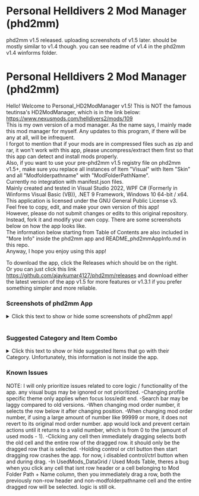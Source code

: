 # Personal Helldivers 2 Mod Manager (phd2mm)

phd2mm v1.5 released. uploading screenshots of v1.5 later. should be mostly similar to v1.4 though. you can see readme of v1.4 in the phd2mm v1.4 winforms folder.


  # Personal Helldivers 2 Mod Manager (phd2mm)
Hello! Welcome to Personal_HD2ModManager v1.5!
This is NOT the famous teutinsa's HD2ModManager, which is in the link below: </br>
https://www.nexusmods.com/helldivers2/mods/109
</br>
This is my own version of a mod manager.
As the name says, I mainly made this mod manager for myself.
Any updates to this program, if there will be any at all, will be infrequent. </br>
I forgot to mention that if your mods are in compressed files such as zip and rar, it won't work with this app,
please uncompress/extract them first so that this app can detect and install mods properly. </br>
Also, if you want to use your pre-phd2mm v1.5 registry file on phd2mm v1.5+, make sure you replace all instances of Item "Visual" with Item "Skin" and all "Modfolderpathname" with "ModFolderPathName". </br>
Currently no integration with manifest.json files. </br>
Mainly created and tested in Visual Studio 2022,
WPF C# (Formerly in Winforms Visual Basic (VB)), .NET 9 Framework, Windows 10 64-bit / x64. </br>
This application is licensed under the GNU General Public License v3. </br>
Feel free to copy, edit, and make your own version of this app! </br>
However, please do not submit changes or edits to this original repository. Instead, fork it and modify your own copy.
There are some screenshots below on how the app looks like. </br>
The information below starting from Table of Contents are also included in "More Info" inside the phd2mm app and README_phd2mmAppInfo.md in this repo. </br>
Anyway, I hope you enjoy using this app! </br>

To download the app, click the Releases which should be on the right. </br>
Or you can just click this link https://github.com/ajaykumar4127/phd2mm/releases and download either the latest version of the app v1.5 for more features
or v1.3.1 if you prefer something simpler and more reliable.



### Screenshots of phd2mm App
<details>
<summary> Click this text to show or hide some screenshots of phd2mm app!</summary>
  <details>
   <summary> phd2mm v1.5 </summary>

  phd2mm Loading Splash Screen </br>
  ![phd2mm1_loadingsplashscreen](https://github.com/user-attachments/assets/3eb2be27-8584-4bd3-abe7-3787f102994b) </br>
  Main Page of phd2mm </br>
  ![phd2mm2_mainpage](https://github.com/user-attachments/assets/16d3c547-bc52-4b04-875e-f0d86767bd9a) </br>
  Creating Profile </br>
  ![phd2mm3_creatingprofile](https://github.com/user-attachments/assets/9b2cf5a3-bd2b-47a1-9272-6760d6469eec) </br>
  Saving Profile </br>
  ![phd2mm8_savingprofile (1)](https://github.com/user-attachments/assets/b0ff7f32-f6ac-4de5-99c5-da51158023d4) </br>
  ![phd2mm8_savingprofile (2)](https://github.com/user-attachments/assets/4c6249fd-cab6-4176-bc84-035db0a115ed) </br>
  ![phd2mm8_savingprofile (3)](https://github.com/user-attachments/assets/6830547a-779b-4b90-b0ff-d859f0e7280b) </br>
  Duplicating Profile </br>
  ![phd2mm9_duplicatingprofile (1)](https://github.com/user-attachments/assets/24174f61-cbbe-47c8-8825-76d6ab847f59) </br>
  ![phd2mm9_duplicatingprofile (2)](https://github.com/user-attachments/assets/39838ac7-aaa7-41d0-8b54-194d65161054) </br>
  ![phd2mm9_duplicatingprofile (3)](https://github.com/user-attachments/assets/70a4007f-20df-4a9c-9ae9-cf413496c030) </br>
  Deleting Profile </br>
  ![phd2mm10_deletingprofile (1)](https://github.com/user-attachments/assets/9ad9dbfc-3b97-4448-b08d-f4799595134b) </br>
  ![phd2mm10_deletingprofile (2)](https://github.com/user-attachments/assets/79bb531c-40e5-46b7-907e-29cc8ef1b037) </br>
  All the Columns </br>
  ![phd2mm4_allthecolumns (1)](https://github.com/user-attachments/assets/3b3d6308-b286-4d57-bf45-e8cd8e6c2e9c) </br>
  ![phd2mm4_allthecolumns (2)](https://github.com/user-attachments/assets/0a3faa5d-ed68-4f35-bb23-7796d06bd43e) </br>
  Hiding the Columns </br>
  ![phd2mm5_hidingthecolumns (1)](https://github.com/user-attachments/assets/083e3182-4a7a-45f9-b0e2-eeecf42ea9a1) </br>
  ![phd2mm5_hidingthecolumns (2)](https://github.com/user-attachments/assets/91830d1f-626d-4dbf-bac6-347228519db8) </br>
  Selecting Item </br>
  ![phd2mm6_selectingitem](https://github.com/user-attachments/assets/bde509f7-436d-4bfd-8650-ef286eb4ece9) </br>
  Selecting Category </br>
  ![phd2mm7_selectingcategory](https://github.com/user-attachments/assets/479ba7be-e1e4-4388-b2bf-a1f932b9559d) </br>
  
  </details>
 
 <details>
  <summary> phd2mm v1.3.1 (Some images show v1.3, but it's similar to v1.3.1. Only big difference is Category column options is now limited to the Item column value.) </summary>
   
   Main Page of phd2mm </br>
   ![image](https://github.com/user-attachments/assets/159ce652-61d0-4f7e-9828-8e7b3d544909) </br>
   Creating Profile </br>
   ![image](https://github.com/user-attachments/assets/25df7729-2436-46e6-8023-084ea23a25dd) </br>
   Selecting Item </br>
   ![image](https://github.com/user-attachments/assets/b2e51ceb-859e-44c9-a225-46c1893fd09a) </br>
   Selecting Category </br>
   ![image](https://github.com/user-attachments/assets/a7689a06-3ba2-4378-ac8c-307481e68764) </br>
   Installing Mods </br>
   ![image](https://github.com/user-attachments/assets/0f4e23bd-ccc4-44ad-a3a3-1397b6ecdb80) </br>
   Toggling Dark Mode </br>
   ![image](https://github.com/user-attachments/assets/069396e8-acd9-415e-8e37-94bbc9f50c1d) </br>
   Searching for mod with either name, category, item, or description with "las" </br>
   ![image](https://github.com/user-attachments/assets/23e3e340-33a2-470d-9ec3-29ad24e41255) </br>
   Mod Randomization Options (doesn't take mod conflict into account) </br>
   ![image](https://github.com/user-attachments/assets/62521a36-d66b-4ac1-b361-0ae3e920d22f) </br>
  </details>
</details>

</br>

### Suggested Category and Item Combo

<details>
<summary> Click this text to show or hide suggested Items that go with their Category. Unfortunately, this information is not inside the app. </summary>
 You can also click some of the Category texts below to show or hide them, if they have arrows in their left.
 
  
   Armor Brawny Body, Armor Lean Body, Armor Both Bodies, and Helmet </br>
   -Every Helldiver Armor and Helmet. Also "Other" if you aren't sure or its missing in the app.
   -If the mod replaces both armor and helmet but are combined in the same files instead of being separate, then just
   put it in the Armor Brawny Body, Armor Lean Body, or Armor Both Bodies category depending on what armor
   body the mod replaces.
   -Also, it has to be its full name, for example, "DP-40 Hero of the Federation" and not just "Hero of the Federation".
   -For B-01 Tactical, its as follows: </br>
   -B-01 Tactical v1</br>
   -B-01 Tactical v2</br>
   -B-01 Tactical v3</br>
   -B-01 Tactical v4</br>

  <details>
   <summary> Audio</summary>
   Automaton Chant</br>
   Automaton Music</br>
   Death - Team</br>
   Death - Yours</br>
   Democracy Officer</br>
   Democracy Space Station</br>
   Descent</br>
   Eagle-1</br>
   Experimental Infusion</br>
   Extraction</br>
   Flag Raise</br>
   Hellbomb</br>
   Helldiver Voice 1</br>
   Helldiver Voice 2</br>
   Helldiver Voice 3</br>
   Helldiver Voice 4</br>
   ICBM</br>
   Illuminate Music</br>
   Mission Control</br>
   Music Pack</br>
   Other</br>
   Pelican-1</br>
   Stratagem Input</br>
   Ship<br>
   Ship Map Music</br>
   Ship Music</br>
   Ship PA System</br>
   Stim</br>
   Terminal</br>
   Terminid Music</br>
  </details>

  <details>
   <summary> Automaton Audio and Automaton Skin</summary>
   In short, all Automaton units only. Stuff like Automaton Music and Automaton Chants are in Audio category.<br>
   Annihilator Tank<br>  
   Assault Raider<br>  
   Barrager Tank<br>  
   Berserker<br>  
   Brawler<br>  
   Cannon Turret<br>  
   Commissar<br>  
   Conflagration Devastator<br>  
   Devastator<br>  
   Dropship<br>  
   Factory Strider<br>  
   Gunship<br>  
   Heavy Devastator<br>  
   Hulk<br>  
   Hulk Bruiser<br>  
   Hulk Firebomber<br>  
   Hulk Obliterator<br>  
   Hulk Scorcher<br>  
   Incendiary MG Devastator<br>  
   Incendiary Rocket Devastator<br>  
   Marauder<br>  
   MG Raider<br>  
   Other</br>
   Pyro Trooper<br>  
   Reinforced Scout Strider<br>  
   Rocket Devastator<br>  
   Rocket Raider<br>  
   Scout Strider<br>  
   Shredder Tank<br>  
   Trooper<br>   
  </details>

  Cape </br>
  -Every Helldiver Cape. Also "Other" if you aren't sure or its missing in the app.
  
  <details>
   <summary> Illuminate Audio and Illuminate Skin</summary>
   In short, all Illuminate units only. Stuff like Illuminate Music are in Audio category.<br>
   Elevated Overseer<br>
   Harvester<br>
   Other<br>
   Overseer<br>
   Voteless<br>
   Warp Ship<br>
   Watcher<br>
  </details>
  
   Other </br>
   -Other
  
   Player Card </br>
   -Every Player Card. Also "Other" if you aren't sure or its missing in the app.
   
   Stratagem Audio and Stratagem Skin </br>
   -Every Stratagem, including Stratagem Weapons and Backpacks such as MG-43 Machine Gun, FAF-14 Spear, and SH-32 Shield Generator Pack.
    Also "Other" if you aren't sure or its missing in the app.
   -Also, it has to be its full name, for example, "LAS-99 Quasar Cannon" and not just "Quasar" or "Quasar Cannon".
   
  <details>
   <summary> Terminid Audio and Terminid Skin</summary>
   In short, all Terminid units only. Stuff like Terminid Music are in Audio category.<br>
   Alpha Commander<br>
   Alpha Warrior<br>
   Bile Spewer<br>
   Bile Spitter<br>
   Bile Titan<br>
   Bile Warrior<br>
   Brood Commander<br>
   Charger Behemoth<br>
   Charger<br>
   Hive Guard<br>
   Hunter<br>
   Impaler<br>
   Nursing Spewer<br>
   Other<br>
   Predator Hunter<br>
   Predator Stalker<br>
   Pouncer<br>
   Scavenger<br>
   Shrieker<br>
   Spore Burst Hunter<br>
   Spore Burst Scavenger<br>
   Spore Burst Warrior<br>
   Spore Charger<br>
   Stalker<br>
   Warrior<br>
  </details>
  
  <details>
   <summary> Skin</summary>
   Democracy Officer<br>
   Democracy Space Station</br>
   Eagle-1<br>
   Icons<br>
   Loading Screen<br>
   Other<br>
   Pelican-1<br>
   Ship<br>
   Ship Interior<br>
   Title<br>
  </details>
  
  Weapon Audio and Weapon Skin </br>
   -Every non-Stratagem Weapon, including Grenades. Also "Other" if you aren't sure or its missing in the app.
</details>

### Known Issues
NOTE: I will only prioritize issues related to core logic / functionality of the app. any visual bugs may be ignored or not prioritized.
-Changing profile specific theme only applies when focus loss/edit end.
-Search bar may be laggy compared to old versions.
-When changing mod order number, it selects the row below it after changing position.
-When changing mod order number, if using a large amount of number like 99999 or more, it does not revert to its original mod order number.
app would lock and prevent certain actions until it returns to a valid number, which is from 0 to the (amount of used mods - 1).
-Clicking any cell then immediately dragging selects both the old cell and the entire row of the dragged row. it should only be the dragged row that is selected.
-Holding control or ctrl button then start dragging row crashes the app. for now, i disabled control/ctrl button when and during drag.
-In UsedMods_DataGrid / Used Mods Table, theres a bug when you click any cell that isnt row header or a cell belonging to Mod Folder Path + Name column,
then you immediately drag a row, both the previously non-row header and non-modfolderpathname cell and the entire dragged row will be selected. logic is still ok.
